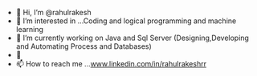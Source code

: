 - 👋 Hi, I’m @rahulrakesh
- 👀 I’m interested in ...Coding and logical programming and machine learning
- 🌱 I’m currently working on Java and Sql Server (Designing,Developing  and Automating Process and Databases)
- 💞️ 
- 📫 How to reach me ...www.linkedin.com/in/rahulrakeshrr

<!---
rahulrakeshrr/rahulrakeshrr is a ✨ special ✨ repository because its `README.md` (this file) appears on your GitHub profile.
You can click the Preview link to take a look at your changes.
--->
